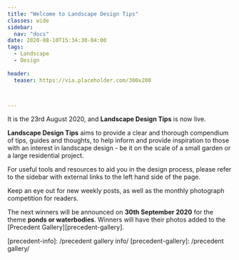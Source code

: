 ```yaml
---
title: "Welcome to Landscape Design Tips"
classes: wide
sidebar:
  nav: "docs"
date: 2020-08-10T15:34:30-04:00
tags:
  - Landscape
  - Design
  
header:
  teaser: https://via.placeholder.com/300x200



---
```

  
It is the 23rd August 2020, and **Landscape Design Tips** is now live.


**Landscape Design Tips** aims to provide a clear and thorough compendium of tips, guides and thoughts, to help inform and provide inspiration to those with an interest in landscape design - be it on the scale of a small garden or a large residential project.

For useful tools and resources to aid you in the design process, please refer to the sidebar with external links to the left hand side of the page.

Keep an eye out for new weekly posts, as well as the monthly photograph competition for readers.

The next winners will be announced on **30th September 2020** for the theme **ponds or waterbodies**. Winners will have their photos added to the [Precedent Gallery][precedent-gallery].


[precedent-info]: /precedent gallery info/
[precedent-gallery]: /precedent gallery/
